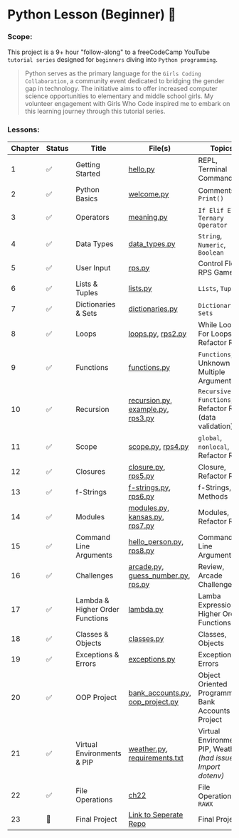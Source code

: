 # Python Lesson (Beginner) :beginner:

### Scope:
This project is a 9+ hour "follow-along" to a freeCodeCamp YouTube `tutorial series` designed for `beginners` diving into `Python programming`. 

> Python serves as the primary language for the `Girls Coding Collaboration`, a community event dedicated to bridging the gender gap in technology. The initiative aims to offer increased computer science opportunities to elementary and middle school girls. My volunteer engagement with Girls Who Code inspired me to embark on this learning journey through this tutorial series.

### Lessons:

| Chapter | Status | Title | File(s) | Topics
| --- | --- | --- | --- | --- |
| 1 | :white_check_mark: | Getting Started | [hello.py](/chapters/hello.py) | REPL, Terminal Commands|
| 2 | :white_check_mark: | Python Basics | [welcome.py](/chapters/welcome.py) | Comments, `Print()` |
| 3 | :white_check_mark: | Operators | [meaning.py](/chapters/meaning.py) | `If Elif Else`, `Ternary Operator` |
| 4 | :white_check_mark: | Data Types | [data_types.py](/chapters/data_types.py) | `String`, `Numeric`, `Boolean` |
| 5 | :white_check_mark: | User Input | [rps.py](/rps_game/rps.py) | Control Flow, RPS Game |
| 6 | :white_check_mark: | Lists & Tuples | [lists.py](/chapters/lists.py) | `Lists`, `Tuples` |
| 7 | :white_check_mark: | Dictionaries & Sets | [dictionaries.py](/chapters/dictionaries.py) | `Dictionaries`, `Sets` |
| 8 | :white_check_mark: | Loops | [loops.py](/chapters/loops.py), [rps2.py](/rps_game/rps2.py) | While Loops, For Loops, Refactor RPS |
| 9 | :white_check_mark: | Functions | [functions.py](/chapters/functions.py) | `Functions`, Unknown Multiple Arguments |
| 10 | :white_check_mark: | Recursion | [recursion.py](/chapters/recursion.py), [example.py](/chapters/example.py), [rps3.py](/rps_game/rps3.py) | `Recursive Functions`, Refactor RPS (data validation) |
| 11 | :white_check_mark: | Scope | [scope.py](/chapters/scope.py), [rps4.py](/rps_game/rps4.py) | `global`, `nonlocal`, Refactor RPS |
| 12 | :white_check_mark: | Closures | [closure.py](/chapters/closure.py), [rps5.py](/rps_game/rps5.py) | Closure, Refactor RPS |
| 13 | :white_check_mark: | f-Strings | [f-strings.py](/chapters/f_strings.py), [rps6.py](/rps_game/rps6.py)  | f-Strings, Old Methods |
| 14 | :white_check_mark: | Modules | [modules.py](/chapters/modules.py), [kansas.py](/chapters/kansas.py), [rps7.py](/rps_game/rps7.py) | Modules, Refactor RPS |
| 15 | :white_check_mark: | Command Line Arguments | [hello_person.py](/chapters/hello_person.py), [rps8.py](/rps_game/rps8.py) | Command Line Arguments |
| 16 | :white_check_mark: | Challenges | [arcade.py](/arcade/arcade.py), [guess_number.py](/arcade/guess_number.py), [rps.py](/arcade/rps.py) | Review, Arcade Challenges |
| 17 | :white_check_mark: | Lambda & Higher Order Functions | [lambda.py](/chapters/lamda.py) | Lamba Expressions, Higher Order Functions |
| 18 | :white_check_mark: | Classes & Objects | [classes.py](/chapters/classes.py) | Classes, Objects |
| 19 | :white_check_mark: | Exceptions & Errors | [exceptions.py](/chapters/exceptions.py) | Exceptions, Errors |
| 20 | :white_check_mark: | OOP Project | [bank_accounts.py](/oop/bank_accounts.py), [oop_project.py](/oop/oop_project.py) | Object Oriented Programming, Bank Accounts Project |
| 21 | :white_check_mark: | Virtual Environments & PIP | [weather.py](/chapters/ch21/weather.py), [requirements.txt](/chapters/ch21/requirements.txt) | Virtual Environment, PIP, Weather *(had issue w/ Import dotenv)* |
| 22 | :white_check_mark: | File Operations | [ch22](/chapters/ch22/) | File Operations, `RAWX` |
| 23 | :white_square_button: | Final Project | [Link to Seperate Repo]() | Final Project |